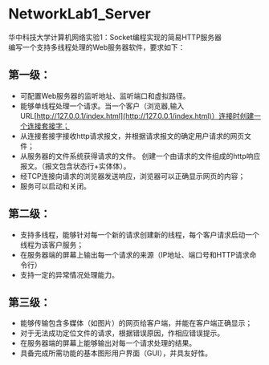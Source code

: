 # NetworkLab1_Server
华中科技大学计算机网络实验1：Socket编程实现的简易HTTP服务器  
编写一个支持多线程处理的Web服务器软件，要求如下：   
## 第一级：  
* 可配置Web服务器的监听地址、监听端口和虚拟路径。
* 能够单线程处理一个请求。当一个客户（浏览器,输入URL[http://127.0.0.1/index.html](http://127.0.0.1/index.html)）连接时创建一个连接套接字；
* 从连接套接字接收http请求报文，并根据请求报文的确定用户请求的网页文件；
* 从服务器的文件系统获得请求的文件。 创建一个由请求的文件组成的http响应报文。（报文包含状态行+实体体）。
* 经TCP连接向请求的浏览器发送响应，浏览器可以正确显示网页的内容；
* 服务可以启动和关闭。
## 第二级：
* 支持多线程，能够针对每一个新的请求创建新的线程，每个客户请求启动一个线程为该客户服务；
* 在服务器端的屏幕上输出每一个请求的来源（IP地址、端口号和HTTP请求命令行）
* 支持一定的异常情况处理能力。
## 第三级：
- 能够传输包含多媒体（如图片）的网页给客户端，并能在客户端正确显示；
- 对于无法成功定位文件的请求，根据错误原因，作相应错误提示。
- 在服务器端的屏幕上能够输出对每一个请求处理的结果。
- 具备完成所需功能的基本图形用户界面（GUI），并具友好性。
